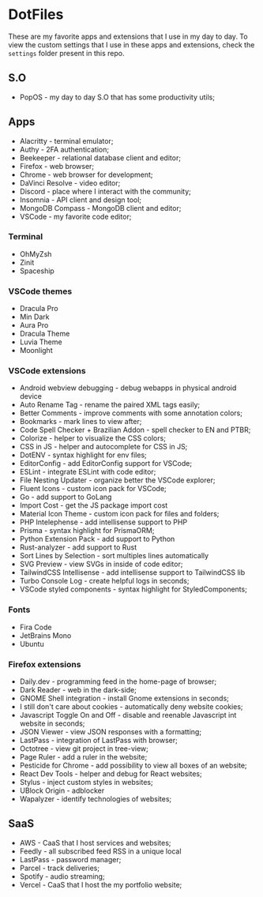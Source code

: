 # DotFiles

These are my favorite apps and extensions that I use in my day to day. To view the custom settings that I use in these apps and extensions, check the `settings` folder present in this repo.

## S.O

- PopOS - my day to day S.O that has some productivity utils;

## Apps

- Alacritty - terminal emulator;
- Authy - 2FA authentication;
- Beekeeper - relational database client and editor;
- Firefox - web browser;
- Chrome - web browser for development;
- DaVinci Resolve - video editor;
- Discord - place where I interact with the community;
- Insomnia - API client and design tool;
- MongoDB Compass - MongoDB client and editor;
- VSCode - my favorite code editor;

### Terminal

- OhMyZsh
- Zinit
- Spaceship

### VSCode themes

- Dracula Pro
- Min Dark
- Aura Pro
- Dracula Theme
- Luvia Theme
- Moonlight

### VSCode extensions

- Android webview debugging - debug webapps in physical android device
- Auto Rename Tag - rename the paired XML tags easily;
- Better Comments - improve comments with some annotation colors;
- Bookmarks - mark lines to view after;
- Code Spell Checker + Brazilian Addon - spell checker to EN and PTBR;
- Colorize - helper to visualize the CSS colors;
- CSS in JS - helper and autocomplete for CSS in JS;
- DotENV - syntax highlight for env files;
- EditorConfig - add EditorConfig support for VSCode;
- ESLint - integrate ESLint with code editor;
- File Nesting Updater - organize better the VSCode explorer;
- Fluent Icons - custom icon pack for VSCode;
- Go - add support to GoLang
- Import Cost - get the JS package import cost
- Material Icon Theme - custom icon pack for files and folders;
- PHP Intelephense - add intellisense support to PHP
- Prisma - syntax highlight for PrismaORM;
- Python Extension Pack - add support to Python
- Rust-analyzer - add support to Rust
- Sort Lines by Selection - sort multiples lines automatically
- SVG Preview - view SVGs in inside of code editor;
- TailwindCSS Intellisense - add intellisense support to TailwindCSS lib
- Turbo Console Log - create helpful logs in seconds;
- VSCode styled components - syntax highlight for StyledComponents;

### Fonts

- Fira Code
- JetBrains Mono
- Ubuntu

### Firefox extensions

- Daily.dev - programming feed in the home-page of browser;
- Dark Reader - web in the dark-side;
- GNOME Shell integration - install Gnome extensions in seconds;
- I still don't care about cookies - automatically deny website cookies;
- Javascript Toggle On and Off - disable and reenable Javascript int website in seconds;
- JSON Viewer - view JSON responses with a formatting;
- LastPass - integration of LastPass with browser;
- Octotree - view git project in tree-view;
- Page Ruler - add a ruler in the website;
- Pesticide for Chrome - add possibility to view all boxes of an website;
- React Dev Tools - helper and debug for React websites;
- Stylus - inject custom styles in websites;
- UBlock Origin - adblocker
- Wapalyzer - identify technologies of websites;

## SaaS

- AWS - CaaS that I host services and websites;
- Feedly - all subscribed feed RSS in a unique local
- LastPass - password manager;
- Parcel - track deliveries;
- Spotify - audio streaming;
- Vercel - CaaS that I host the my portfolio website;

